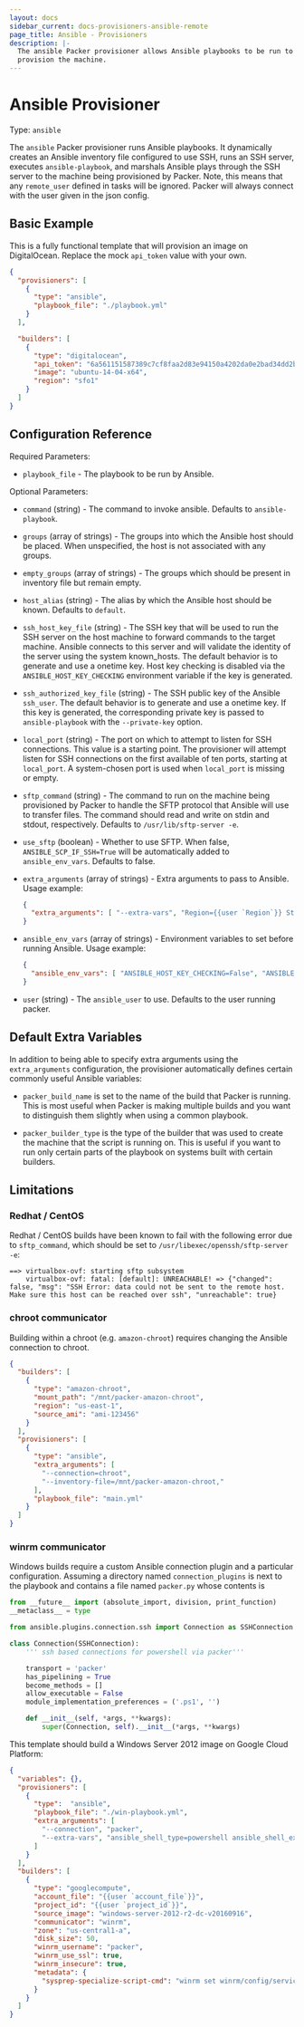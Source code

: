 ```yaml
---
layout: docs
sidebar_current: docs-provisioners-ansible-remote
page_title: Ansible - Provisioners
description: |-
  The ansible Packer provisioner allows Ansible playbooks to be run to
  provision the machine.
---
```


# Ansible Provisioner

Type: `ansible`

The `ansible` Packer provisioner runs Ansible playbooks. It dynamically creates
an Ansible inventory file configured to use SSH, runs an SSH server, executes
`ansible-playbook`, and marshals Ansible plays through the SSH server to the
machine being provisioned by Packer. Note, this means that any `remote_user`
defined in tasks will be ignored. Packer will always connect with the user
given in the json config.

## Basic Example

This is a fully functional template that will provision an image on
DigitalOcean. Replace the mock `api_token` value with your own.

```json
{
  "provisioners": [
    {
      "type": "ansible",
      "playbook_file": "./playbook.yml"
    }
  ],

  "builders": [
    {
      "type": "digitalocean",
      "api_token": "6a561151587389c7cf8faa2d83e94150a4202da0e2bad34dd2bf236018ffaeeb",
      "image": "ubuntu-14-04-x64",
      "region": "sfo1"
    }
  ]
}
```

## Configuration Reference

Required Parameters:

- `playbook_file` - The playbook to be run by Ansible.

Optional Parameters:

- `command` (string) - The command to invoke ansible.
   Defaults to `ansible-playbook`.

- `groups` (array of strings) - The groups into which the Ansible host
  should be placed. When unspecified, the host is not associated with any
  groups.

- `empty_groups` (array of strings) - The groups which should be present in
  inventory file but remain empty.

- `host_alias` (string) - The alias by which the Ansible host should be known.
  Defaults to `default`.

- `ssh_host_key_file` (string) - The SSH key that will be used to run the SSH
  server on the host machine to forward commands to the target machine. Ansible
  connects to this server and will validate the identity of the server using
  the system known_hosts. The default behavior is to generate and use a
  onetime key. Host key checking is disabled via the
  `ANSIBLE_HOST_KEY_CHECKING` environment variable if the key is generated.

- `ssh_authorized_key_file` (string) - The SSH public key of the Ansible
  `ssh_user`. The default behavior is to generate and use a onetime key. If
  this key is generated, the corresponding private key is passed to
  `ansible-playbook` with the `--private-key` option.

- `local_port` (string) - The port on which to attempt to listen for SSH
  connections. This value is a starting point.  The provisioner will attempt
  listen for SSH connections on the first available of ten ports, starting at
  `local_port`. A system-chosen port is used when `local_port` is missing or
  empty.

- `sftp_command` (string) - The command to run on the machine being provisioned
  by Packer to handle the SFTP protocol that Ansible will use to transfer
  files. The command should read and write on stdin and stdout, respectively.
  Defaults to `/usr/lib/sftp-server -e`.

- `use_sftp` (boolean) - Whether to use SFTP. When false,
  `ANSIBLE_SCP_IF_SSH=True` will be automatically added to `ansible_env_vars`.
  Defaults to false.

- `extra_arguments` (array of strings) - Extra arguments to pass to Ansible.
  Usage example:

    ```json
    {
      "extra_arguments": [ "--extra-vars", "Region={{user `Region`}} Stage={{user `Stage`}}" ]
    }
    ```

- `ansible_env_vars` (array of strings) - Environment variables to set before
  running Ansible.
  Usage example:

    ```json
    {
      "ansible_env_vars": [ "ANSIBLE_HOST_KEY_CHECKING=False", "ANSIBLE_SSH_ARGS='-o ForwardAgent=yes -o ControlMaster=auto -o ControlPersist=60s'", "ANSIBLE_NOCOLOR=True" ]
    }
    ```

- `user` (string) - The `ansible_user` to use. Defaults to the user running
  packer.


## Default Extra Variables

In addition to being able to specify extra arguments using the
`extra_arguments` configuration, the provisioner automatically defines certain
commonly useful Ansible variables:

- `packer_build_name` is set to the name of the build that Packer is running.
    This is most useful when Packer is making multiple builds and you want to
    distinguish them slightly when using a common playbook.

- `packer_builder_type` is the type of the builder that was used to create the
    machine that the script is running on. This is useful if you want to run
    only certain parts of the playbook on systems built with certain builders.


## Limitations

### Redhat / CentOS

Redhat / CentOS builds have been known to fail with the following error due to `sftp_command`, which should be set to `/usr/libexec/openssh/sftp-server -e`:

```text
==> virtualbox-ovf: starting sftp subsystem
    virtualbox-ovf: fatal: [default]: UNREACHABLE! => {"changed": false, "msg": "SSH Error: data could not be sent to the remote host. Make sure this host can be reached over ssh", "unreachable": true}
```

### chroot communicator

Building within a chroot (e.g. `amazon-chroot`) requires changing the Ansible connection to chroot.

```json
{
  "builders": [
    {
      "type": "amazon-chroot",
      "mount_path": "/mnt/packer-amazon-chroot",
      "region": "us-east-1",
      "source_ami": "ami-123456"
    }
  ],
  "provisioners": [
    {
      "type": "ansible",
      "extra_arguments": [
        "--connection=chroot",
        "--inventory-file=/mnt/packer-amazon-chroot,"
      ],
      "playbook_file": "main.yml"
    }
  ]
}
```

### winrm communicator

Windows builds require a custom Ansible connection plugin and a particular configuration. Assuming a directory named `connection_plugins` is next to the playbook and contains a file named `packer.py` whose contents is

```python
from __future__ import (absolute_import, division, print_function)
__metaclass__ = type

from ansible.plugins.connection.ssh import Connection as SSHConnection

class Connection(SSHConnection):
    ''' ssh based connections for powershell via packer'''

    transport = 'packer'
    has_pipelining = True
    become_methods = []
    allow_executable = False
    module_implementation_preferences = ('.ps1', '')

    def __init__(self, *args, **kwargs):
        super(Connection, self).__init__(*args, **kwargs)
```

This template should build a Windows Server 2012 image on Google Cloud Platform:

```json
{
  "variables": {},
  "provisioners": [
    {
      "type":  "ansible",
      "playbook_file": "./win-playbook.yml",
      "extra_arguments": [
        "--connection", "packer",
        "--extra-vars", "ansible_shell_type=powershell ansible_shell_executable=None"
      ]
    }
  ],
  "builders": [
    {
      "type": "googlecompute",
      "account_file": "{{user `account_file`}}",
      "project_id": "{{user `project_id`}}",
      "source_image": "windows-server-2012-r2-dc-v20160916",
      "communicator": "winrm",
      "zone": "us-central1-a",
      "disk_size": 50,
      "winrm_username": "packer",
      "winrm_use_ssl": true,
      "winrm_insecure": true,
      "metadata": {
        "sysprep-specialize-script-cmd": "winrm set winrm/config/service/auth @{Basic=\"true\"}"
      }
    }
  ]
}
